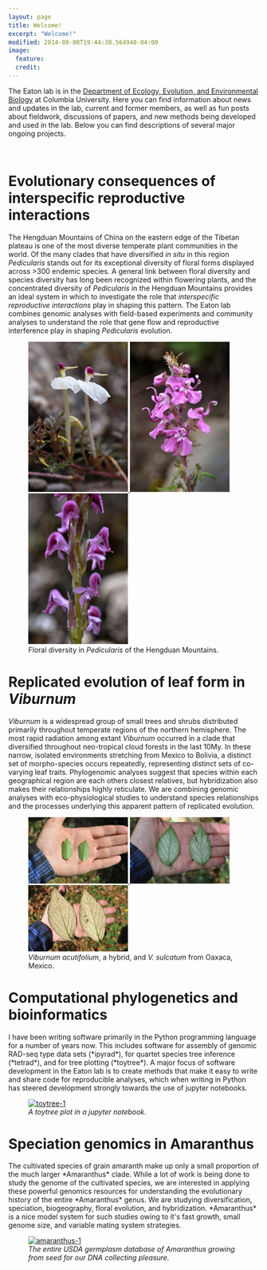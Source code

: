 ```yaml
---
layout: page
title: Welcome!
excerpt: "Welcome!"
modified: 2014-08-08T19:44:38.564948-04:00
image:
  feature:
  credit:
---
```


The Eaton lab is in the [Department of Ecology,
Evolution, and Environmental Biology](http://e3b.columbia.edu)
at Columbia University. Here you can find information about news and
updates in the lab, current and former members, as well as fun 
posts about fieldwork, discussions of papers, and new methods being 
developed and used in the lab. Below you can find descriptions of 
several major ongoing projects.

<br>
<h1 class="entry-subtitle" id="Flowers"
href="Flowers">Evolutionary consequences of interspecific reproductive interactions</h1>

The Hengduan Mountains of China on the eastern edge of the Tibetan plateau
is one of the most diverse temperate plant communities in the world.
Of the many clades that have diversified *in situ* in this region
*Pedicularis* stands out for its exceptional diversity
of floral forms displayed across >300 endemic species. A general link between
floral diversity and species diversity has long been recognized within flowering
plants, and the concentrated diversity of <em>Pedicularis</em> in the Hengduan
Mountains provides an ideal system in which to investigate the role that
<em>interspecific reproductive interactions</em> play in shaping this pattern.
The Eaton lab combines genomic analyses with field-based experiments and
community analyses to understand the role that gene flow and reproductive
interference play in shaping *Pedicularis* evolution.


<figure class="third">
	<a href="/images/pedics/P-p-batang.jpg">
		<img src="/images/pedics/P-p-batang.jpg" 
		alt="image"
		width='200px'>
	</a>
	<a href="/images/pedics/P-p-fetisowii.jpg">
		<img src="/images/pedics/P-p-fetisowii.jpg" 
		alt="image"
		width="200px">
	</a>  
	<a href="/images/pedics/P-p-lachnoglossa.jpg">
		<img src="/images/pedics/P-p-lachnoglossa.jpg"
		alt="image"
		width="200px">
	</a>    
  <figcaption>Floral diversity in <em>Pedicularis</em> of the Hengduan Mountains.</figcaption>
</figure>


<h1 class="entry-subtitle" id="Leaves"
href="Leaves">Replicated evolution of leaf form in <em>Viburnum</em></h1>

*Viburnum* is a widespread group of small trees and shrubs distributed primarily
throughout temperate regions of the northern hemisphere. The most rapid radiation
among extant *Viburnum* occurred in a clade that diversified throughout
neo-tropical cloud forests in the last 10My. In these narrow, isolated
environments stretching from Mexico to Bolivia, a distinct set of morpho-species
occurs repeatedly, representing distinct sets of co-varying leaf traits.
Phylogenomic analyses suggest that species within each geographical region are
each others closest relatives, but hybridization also makes their relationships
highly reticulate. We are combining genomic analyses with eco-physiological
studies to understand species relationships and the processes underlying this
apparent pattern of replicated evolution.

<figure class="third">
	<a href="/images/viburnies/acutifolium.jpg">
		<img src="/images/viburnies/acutifolium.jpg"
		alt="image"
		width="200px">
	</a>
	<a href="/images/viburnies/hybrid.jpg">
		<img src="/images/viburnies/hybrid.jpg"
		alt="image"
		width="200px">
	</a>
	<a href="/images/viburnies/sulcatum.jpg">
		<img src="/images/viburnies/sulcatum.jpg"
		alt="image"
		width="200px">
	</a>  
  <figcaption><em>Viburnum acutifolium</em>, a hybrid, and <em>V. sulcatum</em> from Oaxaca, Mexico.</figcaption>
</figure>


<h1 class="entry-subtitle" id="Phylo" href="Phylo">Computational phylogenetics and bioinformatics</h1>
I have been writing software primarily in the Python programming language
for a number of years now. This includes software for assembly of genomic 
RAD-seq type data sets (*ipyrad*), for quartet species tree inference (*tetrad*), and for tree plotting (*toytree*). A major focus of software development in the Eaton lab is to create methods that make it easy to write and share code for reproducible analyses, which when writing in Python has steered development strongly towards the use of jupyter notebooks.  


<figure>
	<a href="{{ site.url }}/images/toytree-1.jpg">
		<img src="{{ site.url }}/images/toytree-1.jpg" alt="toytree-1">
	</a>
	<figcaption><em>A toytree plot in a jupyter notebook.</em></figcaption>
</figure>


<h1 class="entry-subtitle" id="Speciation" href="Speciation">Speciation genomics in <emph>Amaranthus</emph></h1>
The cultivated species of grain amaranth make up only a small proportion of the much larger *Amaranthus* clade. While a lot of work is being done to study the genome of the cultivated species, we are interested in applying these powerful genomics resources for understanding the evolutionary history of the entire *Amaranthus* genus. We are studying diversification, speciation, biogeography, floral evolution, and hybridization. *Amaranthus* is a nice model system for such studies owing to it's fast growth, small genome size, and variable mating system strategies. 

<figure>
	<a href="{{ site.url }}/images/amaranthus-1">
		<img src="{{ site.url }}/images/amaranthus-1.jpg" alt="amaranthus-1">
	</a>
	<figcaption><em>The entire USDA germplasm database of <em>Amaranthus</em> growing from seed for our DNA collecting pleasure.</em></figcaption>
</figure>


